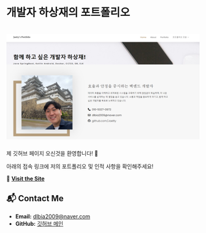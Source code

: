 # 개발자 하상재의 포트폴리오

# ![Portfolio](./assets/img/main.png)

제 깃허브 페이지 오신것을 환영합니다! 🎉

아래의 접속 링크에 저의 포트폴리오 및 인적 사항을 확인해주세요!

🔗 **[Visit the Site](https://jaetty.github.io)**

## 📬 Contact Me

- **Email:** [dlbia2009@naver.com](mailto:your-email@example.com)
- **GitHub:** [깃허브 메인](https://github.com/jaetty)